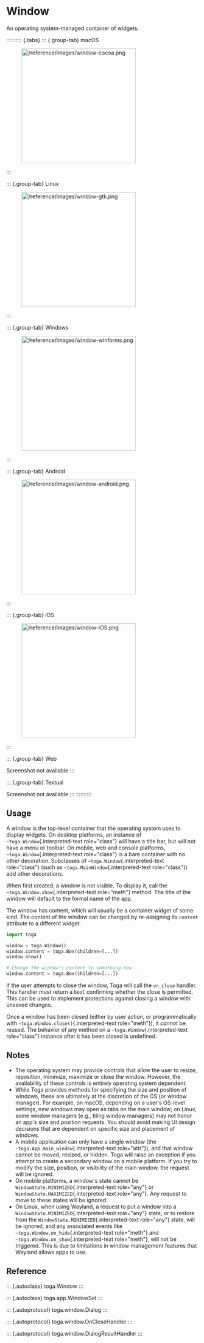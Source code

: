 # Window

An operating system-managed container of widgets.

:::::::::: {.tabs}
::: {.group-tab}
macOS

<figure class="align-center">
<img src="/reference/images/window-cocoa.png" width="300"
alt="/reference/images/window-cocoa.png" />
</figure>
:::

::: {.group-tab}
Linux

<figure class="align-center">
<img src="/reference/images/window-gtk.png" width="300"
alt="/reference/images/window-gtk.png" />
</figure>
:::

::: {.group-tab}
Windows

<figure class="align-center">
<img src="/reference/images/window-winforms.png" width="300"
alt="/reference/images/window-winforms.png" />
</figure>
:::

::: {.group-tab}
Android

<figure class="align-center">
<img src="/reference/images/window-android.png" width="300"
alt="/reference/images/window-android.png" />
</figure>
:::

::: {.group-tab}
iOS

<figure class="align-center">
<img src="/reference/images/window-iOS.png" width="300"
alt="/reference/images/window-iOS.png" />
</figure>
:::

::: {.group-tab}
Web

Screenshot not available
:::

::: {.group-tab}
Textual

Screenshot not available
:::
::::::::::

## Usage

A window is the top-level container that the operating system uses to
display widgets. On desktop platforms, an instance of
`~toga.Window`{.interpreted-text role="class"} will have a title bar,
but will not have a menu or toolbar. On mobile, web and console
platforms, `~toga.Window`{.interpreted-text role="class"} is a bare
container with no other decoration. Subclasses of
`~toga.Window`{.interpreted-text role="class"} (such as
`~toga.MainWindow`{.interpreted-text role="class"}) add other
decorations.

When first created, a window is not visible. To display it, call the
`~toga.Window.show`{.interpreted-text role="meth"} method. The title of
the window will default to the formal name of the app.

The window has content, which will usually be a container widget of some
kind. The content of the window can be changed by re-assigning its
`content` attribute to a different widget.

``` python
import toga

window = toga.Window()
window.content = toga.Box(children=[...])
window.show()

# Change the window's content to something new
window.content = toga.Box(children=[...])
```

If the user attempts to close the window, Toga will call the `on_close`
handler. This handler must return a `bool` confirming whether the close
is permitted. This can be used to implement protections against closing
a window with unsaved changes.

Once a window has been closed (either by user action, or
programmatically with `~toga.Window.close()`{.interpreted-text
role="meth"}), it *cannot* be reused. The behavior of any method on a
`~toga.Window`{.interpreted-text role="class"} instance after it has
been closed is undefined.

## Notes

- The operating system may provide controls that allow the user to
  resize, reposition, minimize, maximize or close the window. However,
  the availability of these controls is entirely operating system
  dependent.
- While Toga provides methods for specifying the size and position of
  windows, these are ultimately at the discretion of the OS (or window
  manager). For example, on macOS, depending on a user's OS-level
  settings, new windows may open as tabs on the main window; on Linux,
  some window managers (e.g., tiling window managers) may not honor an
  app's size and position requests. You should avoid making UI design
  decisions that are dependent on specific size and placement of
  windows.
- A mobile application can only have a single window (the
  `~toga.App.main_window`{.interpreted-text role="attr"}), and that
  window cannot be moved, resized, or hidden. Toga will raise an
  exception if you attempt to create a secondary window on a mobile
  platform. If you try to modify the size, position, or visibility of
  the main window, the request will be ignored.
- On mobile platforms, a window's state cannot be
  `WindowState.MINIMIZED`{.interpreted-text role="any"} or
  `WindowState.MAXIMIZED`{.interpreted-text role="any"}. Any request to
  move to these states will be ignored.
- On Linux, when using Wayland, a request to put a window into a
  `WindowState.MINIMIZED`{.interpreted-text role="any"} state, or to
  restore from the `WindowState.MINIMIZED`{.interpreted-text role="any"}
  state, will be ignored, and any associated events like
  `~toga.Window.on_hide`{.interpreted-text role="meth"} and
  `~toga.Window.on_show`{.interpreted-text role="meth"}, will not be
  triggered. This is due to limitations in window management features
  that Wayland allows apps to use.

## Reference

::: {.autoclass}
toga.Window
:::

::: {.autoclass}
toga.app.WindowSet
:::

::: {.autoprotocol}
toga.window.Dialog
:::

::: {.autoprotocol}
toga.window.OnCloseHandler
:::

::: {.autoprotocol}
toga.window.DialogResultHandler
:::

